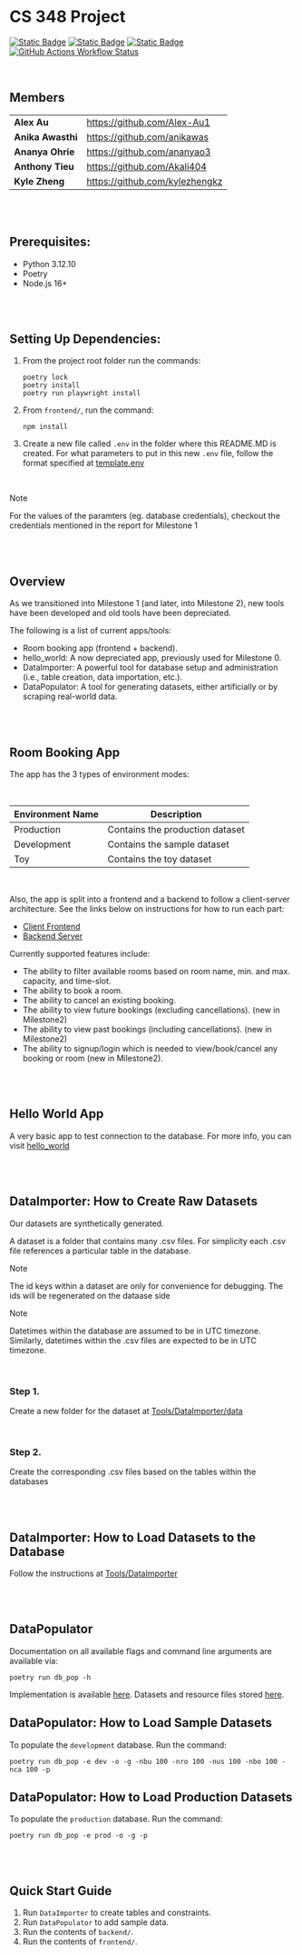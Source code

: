 # CS 348 Project

[![Static Badge](https://img.shields.io/badge/React-09d9fe?style=for-the-badge)](https://react.dev/)
[![Static Badge](https://img.shields.io/badge/PostgreSQL-336690?style=for-the-badge)](https://www.postgresql.org/)
[![Static Badge](https://img.shields.io/badge/Python-254F72?style=for-the-badge)](https://www.python.org/downloads/)
[![GitHub Actions Workflow Status](https://img.shields.io/github/actions/workflow/status/Alex-Au1/CampusBookingWebApp/unit-tests.yml?style=for-the-badge&label=Unit%20Tests)](https://github.com/Alex-Au1/CampusBookingWebApp/actions/workflows/unit-tests.yml)

<br>

## Members
|     |     |
| --- | --- |
| **Alex Au** | https://github.com/Alex-Au1 |
| **Anika Awasthi** | https://github.com/anikawas |
| **Ananya Ohrie** | https://github.com/ananyao3 |
| **Anthony Tieu** | https://github.com/Akali404 |
| **Kyle Zheng** | https://github.com/kylezhengkz |

<br>
<br>

## Prerequisites:
- Python 3.12.10
- Poetry
- Node.js 16+

<br>
<br>

## Setting Up Dependencies:
1. From the project root folder run the commands:
    ```
    poetry lock
    poetry install
    poetry run playwright install
    ```
2. From `frontend/`, run the command:
    ```
    npm install
    ```
3. Create a new file called `.env` in the folder where this README.MD is created. For what parameters to put in this new `.env` file, follow the format specified at [template.env](template.env)

<br>

> [!NOTE]
> For the values of the paramters (eg. database credentials), checkout the credentials mentioned in the report for Milestone 1

<br>
<br>

## Overview
As we transitioned into Milestone 1 (and later, into Milestone 2), new tools have been developed and old tools have been depreciated.

The following is a list of current apps/tools:
- Room booking app (frontend + backend).
- hello_world: A now depreciated app, previously used for Milestone 0.
- DataImporter: A powerful tool for database setup and administration (i.e., table creation, data importation, etc.).
- DataPopulator: A tool for generating datasets, either artificially or by scraping real-world data. 

<br>
<br>

## Room Booking App
The app has the 3 types of environment modes:

<br>

| Environment Name | Description |
| ---------------- | ----------- |
| Production | Contains the production dataset |
| Development | Contains the sample dataset |
| Toy | Contains the toy dataset |

<br>

Also, the app is split into a frontend and a backend to follow a client-server architecture. 
See the links below on instructions for how to run each part:

- [Client Frontend](frontend/README.md)
- [Backend Server](backend/README.md)

Currently supported features include:

- The ability to filter available rooms based on room name, min. and max. capacity, and time-slot.
- The ability to book a room.
- The ability to cancel an existing booking.
- The ability to view future bookings (excluding cancellations). (new in Milestone2)
- The ability to view past bookings (including cancellations). (new in Milestone2)
- The ability to signup/login which is needed to view/book/cancel any booking or room (new in Milestone2).

<br>
<br>

## Hello World App
A very basic app to test connection to the database.
For more info, you can visit [hello_world](hello_world/README.md)

<br>
<br>

## DataImporter: How to Create Raw Datasets

Our datasets are synthetically generated.

A dataset is a folder that contains many .csv files. 
For simplicity each .csv file references a particular table in the database.

> [!NOTE]
> The id keys within a dataset are only for convenience for debugging.
> The ids will be regenerated on the dataase side

> [!NOTE]
> Datetimes within the database are assumed to be in UTC timezone.
> Similarly, datetimes within the .csv files are expected to be in UTC timezone.

<br>

### Step 1.
Create a new folder for the dataset at [Tools/DataImporter/data](Tools/DataImporter/data)

<br>

### Step 2.
Create the corresponding .csv files based on the tables within the databases

<br>
<br>

## DataImporter: How to Load Datasets to the Database

Follow the instructions at [Tools/DataImporter](Tools/DataImporter/README.md)

<br>
<br>

## DataPopulator

Documentation on all available flags and command line arguments are available via:
```
poetry run db_pop -h
```
Implementation is available [here](https://github.com/Alex-Au1/CampusBookingWebApp/tree/main/Tools/DataPopulator).
Datasets and resource files stored [here](https://github.com/Alex-Au1/CampusBookingWebApp/tree/main/Data).

## DataPopulator: How to Load Sample Datasets

To populate the `development` database. Run the command:
```
poetry run db_pop -e dev -o -g -nbu 100 -nro 100 -nus 100 -nbo 100 -nca 100 -p
```

## DataPopulator: How to Load Production Datasets

To populate the `production` database. Run the command:
```
poetry run db_pop -e prod -o -g -p
```

<br>
<br>

## Quick Start Guide

1. Run `DataImporter` to create tables and constraints.
2. Run `DataPopulator` to add sample data.
3. Run the contents of `backend/`.
4. Run the contents of `frontend/`.